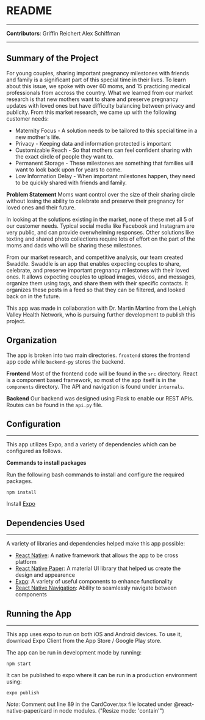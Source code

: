 # README #
---
**Contributors**:
Griffin Reichert
Alex Schiffman

---

## Summary of the Project ##

For young couples, sharing important pregnancy milestones with friends and family is a significant part of this special time in their lives. To learn about this issue, we spoke with over 60 moms, and 15 practicing medical professionals from accross the country. What we learned from our market research is that new mothers want to share and preserve pregnancy updates with loved ones but have difficulty balancing between privacy and publicity. From this market research, we came up with the following customer needs:

* Maternity Focus - A solution needs to be tailored to this special time in a new mother's life.
* Privacy - Keeping data and information protected is important
* Customizable Reach - So that mothers can feel confident sharing with the exact circle of people they want to.  
* Permanent Storage - These milestones are something that families will want to look back upon for years to come. 
* Low Information Delay - When important milestones happen, they need to be quickly shared with friends and family. 

**Problem Statement**
Moms want control over the size of their sharing circle without losing the ability to celebrate and preserve their pregnancy for loved ones and their future.

In looking at the solutions existing in the market, none of these met all 5 of our customer needs. Typical social media like Facebook and Instagram are very public, and can provide overwhelming responses. Other solutions like texting and shared photo collections require lots of effort on the part of the moms and dads who will be sharing these milestones. 

From our market research, and competitive analysis, our team created Swaddle. Swaddle is an app that enables expecting couples to share, celebrate, and preserve important pregnancy milestones with their loved ones. It allows expecting couples to upload images, videos, and messages, organize them using tags, and share them with their specific contacts. It organizes these posts in a feed so that they can be filtered, and looked back on in the future. 

This app was made in collaboration with Dr. Martin Martino from the Lehigh Valley Health Network, who is pursuing further development to publish this project. 

## Organization ## 

The app is broken into two main directories. `frontend` stores the frontend app code while `backend-py` stores the backend. 

**Frontend**
Most of the frontend code will be found in the `src` directory. React is a component based framework, so most of the app itself is in the `components` directory. The API and navigation is found under `internals`.

**Backend**
Our backend was designed using Flask to enable our REST APIs. Routes can be found in the `api.py` file. 

## Configuration ##
---
This app utilizes Expo, and a variety of dependencies which can be configured as follows.

**Commands to install packages**

Run the following bash commands to install and configure the required packages.

```
npm install
```
Install [Expo](https://docs.expo.io/get-started/installation/)

## Dependencies Used ##
---

A variety of libraries and dependencies helped make this app possible: 

* [React Native][1]: A native framework that allows the app to be cross platform
* [React Native Paper][2]: A material UI library that helped us create the design and appearence
* [Expo][3]: A variety of useful components to enhance functionality
* [React Native Navigation][4]: Ability to seamlessly navigate between components

## Running the App ##
---

This app uses expo to run on both iOS and Android devices. To use it, download Expo Client from the App Store / Google Play store.

The app can be run in development mode by running:
```
npm start
```
It can be published to expo where it can be run in a production environment using:
```
expo publish
```

*Note*: Comment out line 89 in the CardCover.tsx file located under @react-native-paper/card in node modules. ("Resize mode: 'contain'") 


[1]: https://reactnative.dev/docs/getting-started
[2]: https://callstack.github.io/react-native-paper/index.html
[3]: https://docs.expo.io/versions/latest/
[4]: https://reactnavigation.org/docs/hello-react-navigation/
[5]: https://aws.amazon.com/